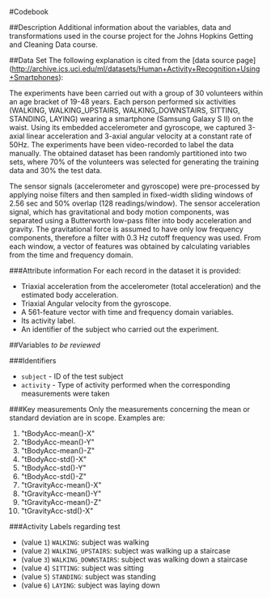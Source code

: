 #Codebook

##Description
Additional information about the variables, data and transformations used in the course project for the Johns Hopkins Getting and Cleaning Data course.

##Data Set
The following explanation is cited from the [data source page] (http://archive.ics.uci.edu/ml/datasets/Human+Activity+Recognition+Using+Smartphones):

The experiments have been carried out with a group of 30 volunteers within an age bracket of 19-48 years. Each person performed six activities (WALKING, WALKING_UPSTAIRS, WALKING_DOWNSTAIRS, SITTING, STANDING, LAYING) wearing a smartphone (Samsung Galaxy S II) on the waist. Using its embedded accelerometer and gyroscope, we captured 3-axial linear acceleration and 3-axial angular velocity at a constant rate of 50Hz. The experiments have been video-recorded to label the data manually. The obtained dataset has been randomly partitioned into two sets, where 70% of the volunteers was selected for generating the training data and 30% the test data. 

The sensor signals (accelerometer and gyroscope) were pre-processed by applying noise filters and then sampled in fixed-width sliding windows of 2.56 sec and 50% overlap (128 readings/window). The sensor acceleration signal, which has gravitational and body motion components, was separated using a Butterworth low-pass filter into body acceleration and gravity. The gravitational force is assumed to have only low frequency components, therefore a filter with 0.3 Hz cutoff frequency was used. From each window, a vector of features was obtained by calculating variables from the time and frequency domain.

###Attribute information
For each record in the dataset it is provided: 
- Triaxial acceleration from the accelerometer (total acceleration) and the estimated body acceleration. 
- Triaxial Angular velocity from the gyroscope. 
- A 561-feature vector with time and frequency domain variables. 
- Its activity label. 
- An identifier of the subject who carried out the experiment.

##Variables
_to be reviewed_

###Identifiers
* `subject` - ID of the test subject
* `activity` - Type of activity performed when the corresponding measurements were taken

###Key measurements
Only the measurements concerning the mean or standard deviation are in scope. Examples are:
1. "tBodyAcc-mean()-X"
2. "tBodyAcc-mean()-Y"
3. "tBodyAcc-mean()-Z"
4. "tBodyAcc-std()-X"
5. "tBodyAcc-std()-Y"
6. "tBodyAcc-std()-Z"
7. "tGravityAcc-mean()-X"
8. "tGravityAcc-mean()-Y"
9. "tGravityAcc-mean()-Z"
10. "tGravityAcc-std()-X"



###Activity Labels regarding test
* (value `1`) `WALKING`: subject was walking
* (value `2`) `WALKING_UPSTAIRS`: subject was walking up a staircase 
* (value `3`) `WALKING_DOWNSTAIRS`: subject was walking down a staircase
* (value `4`) `SITTING`: subject was sitting 
* (value `5`) `STANDING`: subject was standing
* (value `6`) `LAYING`: subject was laying down
